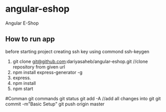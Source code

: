 # angular-eshop
Angular E-Shop
## How to run app
before starting project creating ssh key using commond ssh-keygen
1. git clone git@github.com:dariyasaheb/angular-eshop.git //clone repository from given url
2. npm install express-generator -g
3. express.
4. npm install
5. npm start

#Comman git commands
git status
git add -A //add all changes into git
git commit -m"Basic Setup" 
git push origin master
